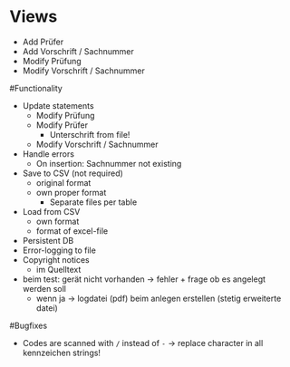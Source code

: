 # Views

- Add Prüfer
- Add Vorschrift / Sachnummer
- Modify Prüfung
- Modify Vorschrift / Sachnummer

#Functionality

- Update statements
    - Modify Prüfung
    - Modify Prüfer
        - Unterschrift from file!
    - Modify Vorschrift / Sachnummer
- Handle errors
    - On insertion: Sachnummer not existing
- Save to CSV (not required)
    - original format
    - own proper format
        - Separate files per table
- Load from CSV
    - own format
    - format of excel-file
- Persistent DB
- Error-logging to file
- Copyright notices
    - im Quelltext
- beim test: gerät nicht vorhanden -> fehler + frage ob es angelegt werden soll
    - wenn ja -> logdatei (pdf) beim anlegen erstellen (stetig erweiterte datei)


#Bugfixes

- Codes are scanned with `/` instead of `-` -> replace character in all kennzeichen strings!  